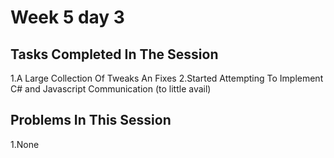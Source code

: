 # Week 5 day 3
## Tasks Completed In The Session
1.A Large Collection Of Tweaks An Fixes
2.Started Attempting To Implement C# and Javascript Communication (to little avail)
## Problems In This Session
1.None
